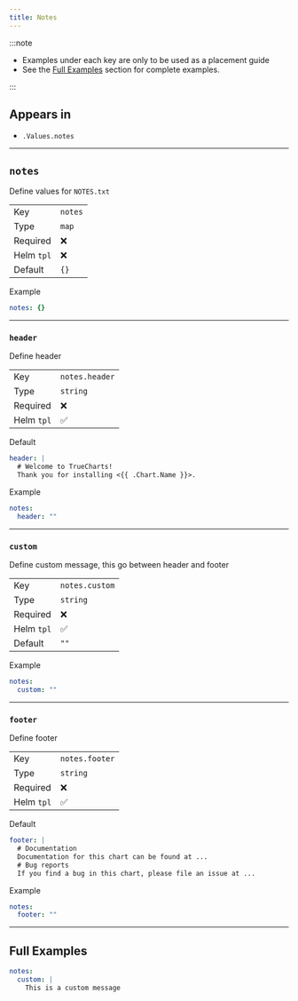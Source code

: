 ```yaml
---
title: Notes
---
```


:::note

- Examples under each key are only to be used as a placement guide
- See the [Full Examples](/common/notes#full-examples) section for complete examples.

:::

## Appears in

- `.Values.notes`

---

## `notes`

Define values for `NOTES.txt`

|            |         |
| ---------- | ------- |
| Key        | `notes` |
| Type       | `map`   |
| Required   | ❌      |
| Helm `tpl` | ❌      |
| Default    | `{}`    |

Example

```yaml
notes: {}
```

---

### `header`

Define header

|            |                |
| ---------- | -------------- |
| Key        | `notes.header` |
| Type       | `string`       |
| Required   | ❌             |
| Helm `tpl` | ✅             |

Default

```yaml
header: |
  # Welcome to TrueCharts!
  Thank you for installing <{{ .Chart.Name }}>.
```

Example

```yaml
notes:
  header: ""
```

---

### `custom`

Define custom message, this go between header and footer

|            |                |
| ---------- | -------------- |
| Key        | `notes.custom` |
| Type       | `string`       |
| Required   | ❌             |
| Helm `tpl` | ✅             |
| Default    | `""`           |

Example

```yaml
notes:
  custom: ""
```

---

### `footer`

Define footer

|            |                |
| ---------- | -------------- |
| Key        | `notes.footer` |
| Type       | `string`       |
| Required   | ❌             |
| Helm `tpl` | ✅             |

Default

```yaml
footer: |
  # Documentation
  Documentation for this chart can be found at ...
  # Bug reports
  If you find a bug in this chart, please file an issue at ...
```

Example

```yaml
notes:
  footer: ""
```

---

## Full Examples

```yaml
notes:
  custom: |
    This is a custom message
```
